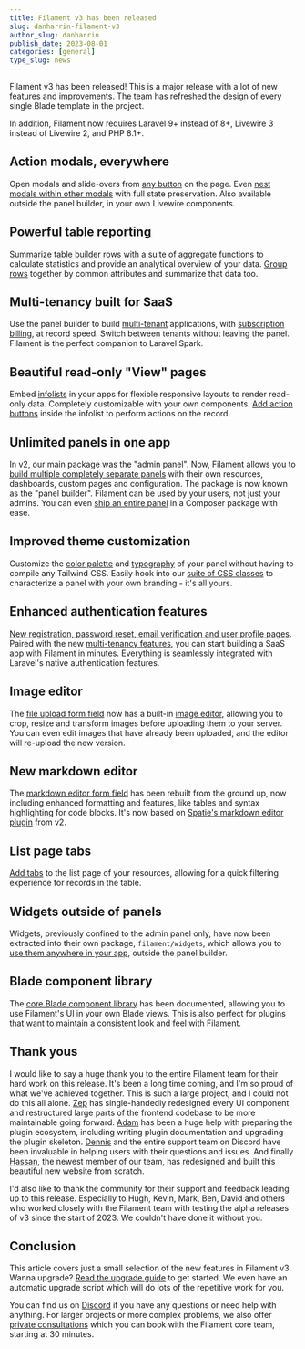 ```yaml
---
title: Filament v3 has been released
slug: danharrin-filament-v3
author_slug: danharrin
publish_date: 2023-08-01
categories: [general]
type_slug: news
---
```


Filament v3 has been released! This is a major release with a lot of new features and improvements. The team has refreshed the design of every single Blade template in the project.

In addition, Filament now requires Laravel 9+ instead of 8+, Livewire 3 instead of Livewire 2, and PHP 8.1+.

## Action modals, everywhere

Open modals and slide-overs from [any button](/docs/3.x/actions/adding-an-action-to-a-livewire-component) on the page. Even [nest modals within other modals](/docs/3.x/actions/modals#opening-another-modal-from-an-extra-footer-action) with full state preservation. Also available outside the panel builder, in your own Livewire components.

## Powerful table reporting

[Summarize table builder rows](/docs/3.x/tables/summaries) with a suite of aggregate functions to calculate statistics and provide an analytical overview of your data. [Group rows](/docs/3.x/tables/grouping) together by common attributes and summarize that data too.

## Multi-tenancy built for SaaS

Use the panel builder to build [multi-tenant](/docs/3.x/panels/tenancy) applications, with [subscription billing](/docs/3.x/panels/tenancy#billing), at record speed. Switch between tenants without leaving the panel. Filament is the perfect companion to Laravel Spark.

## Beautiful read-only "View" pages

Embed [infolists](/docs/3.x/infolists/getting-started) in your apps for flexible responsive layouts to render read-only data. Completely customizable with your own components. [Add action buttons](/docs/3.x/infolists/actions) inside the infolist to perform actions on the record.

## Unlimited panels in one app

In v2, our main package was the "admin panel". Now, Filament allows you to [build multiple completely separate panels](/docs/3.x/panels/configuration#introducing-panels) with their own resources, dashboards, custom pages and configuration. The package is now known as the "panel builder". Filament can be used by your users, not just your admins. You can even [ship an entire panel](/docs/3.x/panels/plugins#distributing-a-panel-in-a-plugin) in a Composer package with ease.

## Improved theme customization

Customize the [color palette](/docs/3.x/panels/themes#changing-the-colors) and [typography](/docs/3.x/panels/themes#changing-the-font) of your panel without having to compile any Tailwind CSS. Easily hook into our [suite of CSS classes](/docs/3.x/support/style-customization) to characterize a panel with your own branding - it's all yours.

## Enhanced authentication features

[New registration, password reset, email verification and user profile pages](/docs/3.x/panels/users#authentication-features). Paired with the new [multi-tenancy features](#multi-tenancy-built-for-saas), you can start building a SaaS app with Filament in minutes. Everything is seamlessly integrated with Laravel's native authentication features.

## Image editor

The [file upload form field](/docs/3.x/forms/fields/file-upload) now has a built-in [image editor](/docs/3.x/forms/fields/file-upload#image-editor), allowing you to crop, resize and transform images before uploading them to your server. You can even edit images that have already been uploaded, and the editor will re-upload the new version.

## New markdown editor

The [markdown editor form field](/docs/3.x/forms/fields/markdown-editor) has been rebuilt from the ground up, now including enhanced formatting and features, like tables and syntax highlighting for code blocks. It's now based on [Spatie's markdown editor plugin](https://github.com/spatie/filament-markdown-editor) from v2.

## List page tabs

[Add tabs](/docs/3.x/panels/resources/listing-records#using-tabs-to-filter-the-records) to the list page of your resources, allowing for a quick filtering experience for records in the table.

## Widgets outside of panels

Widgets, previously confined to the admin panel only, have now been extracted into their own package, `filament/widgets`, which allows you to [use them anywhere in your app](/docs/3.x/widgets/adding-a-widget-to-a-blade-view), outside the panel builder.

## Blade component library

The [core Blade component library](/docs/3.x/support/blade-components/overview) has been documented, allowing you to use Filament's UI in your own Blade views. This is also perfect for plugins that want to maintain a consistent look and feel with Filament.

## Thank yous

I would like to say a huge thank you to the entire Filament team for their hard work on this release. It's been a long time coming, and I'm so proud of what we've achieved together. This is such a large project, and I could not do this all alone. [Zep](https://twitter.com/zepfietje) has single-handedly redesigned every UI component and restructured large parts of the frontend codebase to be more maintainable going forward. [Adam](https://twitter.com/awcodes1) has been a huge help with preparing the plugin ecosystem, including writing plugin documentation and upgrading the plugin skeleton. [Dennis](https://phpc.social/@denniskoch) and the entire support team on Discord have been invaluable in helping users with their questions and issues. And finally [Hassan](https://twitter.com/HassanZahirnia), the newest member of our team, has redesigned and built this beautiful new website from scratch.

I'd also like to thank the community for their support and feedback leading up to this release. Especially to Hugh, Kevin, Mark, Ben, David and others who worked closely with the Filament team with testing the alpha releases of v3 since the start of 2023. We couldn't have done it without you.

## Conclusion

This article covers just a small selection of the new features in Filament v3. Wanna upgrade? [Read the upgrade guide](/docs/3.x/panels/upgrade-guide) to get started. We even have an automatic upgrade script which will do lots of the repetitive work for you.

You can find us on [Discord](/discord) if you have any questions or need help with anything. For larger projects or more complex problems, we also offer [private consultations](/consulting) which you can book with the Filament core team, starting at 30 minutes. 
